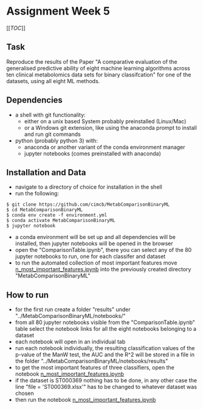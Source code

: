 # Assignment Week 5

[[_TOC_]]

## Task
Reproduce the results of the Paper "A comparative evaluation of the generalised predictive ability of eight
machine learning algorithms across ten clinical metabolomics data
sets for binary classifcation" for one of the datasets, using all eight ML methods.

## Dependencies
- a shell with git functionality:
    - either on a unix based System probably preinstalled (Linux/Mac)
    - or a Windows git extension, like using the anaconda prompt to install and run git commands
- python (probably python 3) with:
    - anaconda or another variant of the conda environment manager
    - jupyter notebooks (comes preinstalled with anaconda)

## Installation and Data
- navigate to a directory of choice for installation in the shell
- run the following:

```console
$ git clone https://github.com/cimcb/MetabComparisonBinaryML
$ cd MetabComparisonBinaryML
$ conda env create -f environment.yml
$ conda activate MetabComparisonBinaryML
$ jupyter notebook
```
    
- a conda environment will be set up and all dependencies will be installed, then jupyter notebooks will be opened in the browser
- open the "ComparisonTable.ipynb", there you can select any of the 80 jupyter notebooks to run, one for each classifer and dataset
- to run the automated collection of most important features move [n_most_important_features.ipynb](https://git.imp.fu-berlin.de/pvjet86/mlbi-2020/-/blob/master/Assignment_Week_5/n_most_important_features.ipynb) into the previously created directory "MetabComparisonBinaryML"

## How to run

- for the first run create a folder "results" under "../MetabComparisonBinaryML/notebooks/"
- from all 80 jupyter notebooks visible from the "ComparisonTable.ipynb" table select the notebook links for all the eight notebooks belonging to a dataset
- each notebook will open in an individual tab
- run each notebook individually, the resulting classification values of the p-value of the ManW test, the AUC and the R^2 will be stored in a file in the folder "../MetabComparisonBinaryML/notebooks/results"
- to get the most important features of three classifiers, open the notebook [n_most_important_features.ipynb](https://git.imp.fu-berlin.de/pvjet86/mlbi-2020/-/blob/master/Assignment_Week_5/n_most_important_features.ipynb)
- if the dataset is ST000369 nothing has to be done, in any other case the line "file = 'ST000369.xlsx'" has to be changed to whatever dataset was chosen
- then run the notebook [n_most_important_features.ipynb](https://git.imp.fu-berlin.de/pvjet86/mlbi-2020/-/blob/master/Assignment_Week_5/n_most_important_features.ipynb)


